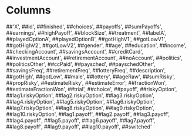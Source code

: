 # Columns 
##'X', 
##id', 
##finished', 
##choices', 
##payoffs', 
##sumPayoffs',
##earnings', 
##highPayoff', 
##blockSize', 
##treatment', 
##labelA',
##playedOptionA', 
##playedOptionB', 
##gotHighV1', 
##gotLowV1', 
##gotHighV2',
##gotLowV2', 
##gender', 
##age', 
##education', 
##income', 
##checkingAccount',
##savingsAccount', 
##creditCard', 
##investmentAccount',
##retirementAccount', 
##noAccount', 
##politics', 
##politicsOther', 
##ccPaid',
##paysched', 
##payschedOther', 
##savingsFreq', 
##retirementFreq',
##lotteryFreq', 
##description', 
##gotHigh', 
##gotLow', 
##male', 
##lottery',
##ageRaw', 
##sumRisky', 
##propRisky', 
##estimateRisky', 
##estimateError',
##fractionWon', 
##estimateFractionWon', 
##trial', 
##choice', 
##payoff',
##riskyOption', 
##lag1.riskyOption', 
##lag2.riskyOption',
##lag3.riskyOption', 
##lag4.riskyOption', 
##lag5.riskyOption',
##lag6.riskyOption', 
##lag7.riskyOption', 
##lag8.riskyOption',
##lag9.riskyOption', 
##lag10.riskyOption', 
##lag1.payoff', 
##lag2.payoff',
##lag3.payoff', 
##lag4.payoff', 
##lag5.payoff', 
##lag6.payoff',
##lag7.payoff', 
##lag8.payoff', 
##lag9.payoff', 
##lag10.payoff',
##switched'
